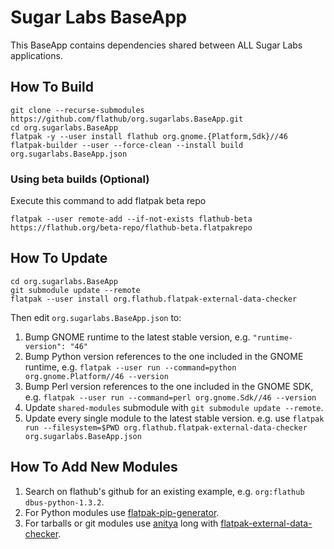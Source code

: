 # Sugar Labs BaseApp

This BaseApp contains dependencies shared between ALL Sugar Labs applications.

## How To Build

```
git clone --recurse-submodules https://github.com/flathub/org.sugarlabs.BaseApp.git
cd org.sugarlabs.BaseApp
flatpak -y --user install flathub org.gnome.{Platform,Sdk}//46
flatpak-builder --user --force-clean --install build org.sugarlabs.BaseApp.json
```

### Using beta builds (Optional)

Execute this command to add flatpak beta repo
```
flatpak --user remote-add --if-not-exists flathub-beta https://flathub.org/beta-repo/flathub-beta.flatpakrepo
```

## How To Update

```
cd org.sugarlabs.BaseApp
git submodule update --remote
flatpak --user install org.flathub.flatpak-external-data-checker
```

Then edit `org.sugarlabs.BaseApp.json` to:

1. Bump GNOME runtime to the latest stable version, e.g. `"runtime-version": "46"`
2. Bump Python version references to the one included in the GNOME runtime, e.g. `flatpak --user run --command=python org.gnome.Platform//46 --version`
3. Bump Perl version references to the one included in the GNOME SDK, e.g. `flatpak --user run --command=perl org.gnome.Sdk//46 --version`
4. Update `shared-modules` submodule with `git submodule update --remote`.
5. Update every single module to the latest stable version. e.g. use `flatpak run --filesystem=$PWD org.flathub.flatpak-external-data-checker org.sugarlabs.BaseApp.json`

## How To Add New Modules

1. Search on flathub's github for an existing example, e.g. `org:flathub dbus-python-1.3.2`.
2. For Python modules use [flatpak-pip-generator](https://github.com/flatpak/flatpak-builder-tools).
3. For tarballs or git modules use [anitya](https://release-monitoring.org/) long with [flatpak-external-data-checker](https://github.com/flathub/flatpak-external-data-checker).